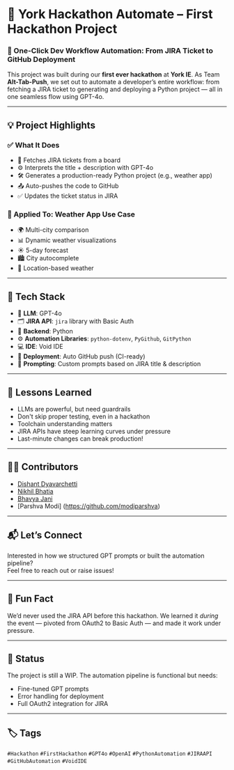# 🚀 York Hackathon Automate – First Hackathon Project

### 🌟 One-Click Dev Workflow Automation: From JIRA Ticket to GitHub Deployment

This project was built during our **first ever hackathon** at **York IE**. As Team **Alt-Tab-Push**, we set out to automate a developer’s entire workflow: from fetching a JIRA ticket to generating and deploying a Python project — all in one seamless flow using GPT-4o.

---

## 💡 Project Highlights

### ✅ What It Does

- 🧾 Fetches JIRA tickets from a board
- ⚙️ Interprets the title + description with GPT-4o
- 🛠️ Generates a production-ready Python project (e.g., weather app)
- 📤 Auto-pushes the code to GitHub
- ✅ Updates the ticket status in JIRA

### 🧪 Applied To: Weather App Use Case

- 🌍 Multi-city comparison
- 📊 Dynamic weather visualizations
- ☀️ 5-day forecast
- 🏙️ City autocomplete
- 📍 Location-based weather

---

## 🔧 Tech Stack

- 🤖 **LLM**: GPT-4o
- 🗂️ **JIRA API**: `jira` library with Basic Auth
- 🐍 **Backend**: Python
- ⚙️ **Automation Libraries**: `python-dotenv`, `PyGithub`, `GitPython`
- 💻 **IDE**: Void IDE
- 🚀 **Deployment**: Auto GitHub push (CI-ready)
- 🧠 **Prompting**: Custom prompts based on JIRA title & description

---

## 🧠 Lessons Learned

- LLMs are powerful, but need guardrails
- Don't skip proper testing, even in a hackathon
- Toolchain understanding matters
- JIRA APIs have steep learning curves under pressure
- Last-minute changes can break production!

---

## 🧑‍💻 Contributors

- [Dishant Dyavarchetti](https://github.com/Dishant-dyavarchetti)
- [Nikhil Bhatia]()
- [Bhavya Jani]()
- [Parshva Modi] (https://github.com/modiparshva)

---

## 📬 Let’s Connect

Interested in how we structured GPT prompts or built the automation pipeline?  
Feel free to reach out or raise issues!

---

## 📸 Fun Fact

We’d never used the JIRA API before this hackathon. We learned it *during* the event — pivoted from OAuth2 to Basic Auth — and made it work under pressure.

---

## 🏁 Status

The project is still a WIP. The automation pipeline is functional but needs:
- Fine-tuned GPT prompts
- Error handling for deployment
- Full OAuth2 integration for JIRA

---

## 🏷️ Tags

`#Hackathon` `#FirstHackathon` `#GPT4o` `#OpenAI` `#PythonAutomation` `#JIRAAPI` `#GitHubAutomation` `#VoidIDE`

